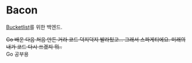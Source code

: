 # Bacon

[Bucketlist](https://github.com/Yoruroong/bucketlist)를 위한 백엔드.

~~Go 배운 다음 처음 만든 거라 코드 덕지덕지 발라뒀고... 그래서 스파게티에요. 미래의 내가 코드 다시 쓰겠지 뭐..~~ <br /> Go 공부용
